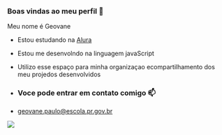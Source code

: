 ### Boas vindas ao meu perfil 💙

Meu nome é Geovane

- Estou estudando na [Alura](https://www.alura.com.br)
- Estou me desenvolndo na linguagem javaScript
- Utilizo esse espaço para minha organizaçao ecompartilhamento dos meu projedos desenvolvidos

- ### Voce pode entrar em contato comigo 📫

- geovane.paulo@escola.pr.gov.br

![](https://media.tenor.com/mCiM7CmGGI4AAAAC/naruto.gif)
